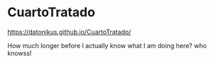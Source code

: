 # CuartoTratado

https://datonikus.github.io/CuartoTratado/

How much longer before I actually know
what I am doing here? who knowss!
